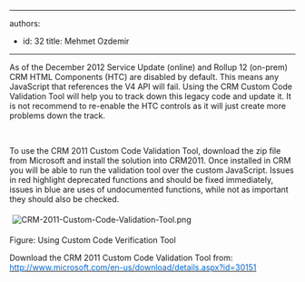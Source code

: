 

---
authors:
  - id: 32
    title: Mehmet Ozdemir
---




<span class='intro'> ​As of the December 2012 Service Update (online) and Rollup 12 (on-prem) CRM HTML Components (HTC) are disabled by default. This means any JavaScript that references the V4&#160;API will fail. Using the CRM Custom Code Validation Tool will help you to track down this legacy code and update it. It is not recommend to  re-enable the HTC controls as it will just create more problems down the track. </span>

<p>​</p><p>To use the CRM 2011&#160;Custom Code Validation Tool, download the zip file from Microsoft and install the solution into CRM2011. Once installed in CRM you will be able to run the validation tool over the custom JavaScript. Issues in red highlight deprecated functions and should be fixed immediately, issues in blue are uses of undocumented functions, while not as important they should also be checked.</p><p><img class="ssw-rteStyle-ImageArea" alt="CRM-2011-Custom-Code-Validation-Tool.png" src="/PublishingImages/CRM-2011-Custom-Code-Validation-Tool.png" style="margin&#58;5px;" />&#160;</p><p><span class="ssw-rteStyle-FigureNormal">Figure&#58; Using Custom Code Verification Tool</span></p><p>Download the CRM 2011 Custom Code Validation Tool from&#58; <a href="http&#58;//www.microsoft.com/en-us/download/details.aspx?id=30151"><span style="text-decoration&#58;underline;"><font color="#0066cc">http&#58;//www.microsoft.com/en-us/download/details.aspx?id=30151</font></span></a></p><p>&#160;</p>


